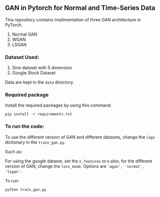 ## GAN in Pytorch for Normal and Time-Series Data

This repository contains implimentation of three GAN architecture in PyTorch.

1. Normal GAN
2. WGAN
3. LSGAN

### Dataset Used:

1. Sine dataset with 5 dimension
2. Google Stock Dataset

Data are kept in the `data` directory.

### Required package

Install the required packages by using this command:

`pip install -r requirements.txt`

### To run the code:

To use the different version of GAN and different datasets, change the `logs` dictionary in the `train_gan.py`.

Such as:

For using the google dataset, set the `n_features` to `6` also, for the different version of GAN, change the `loss_mode`. Options are `'wgan', 'normal', 'lsgan'`.

To run:

`python train_gan.py`